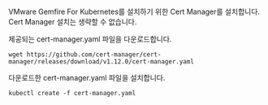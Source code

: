 <br>

VMware Gemfire For Kubernetes를 설치하기 위한 Cert Manager를 설치합니다.  
Cert Manager 설치는 생략할 수 없습니다.

제공되는 cert-manager.yaml 파일을 다운로드합니다.

`wget https://github.com/cert-manager/cert-manager/releases/download/v1.12.0/cert-manager.yaml`

다운로드한 cert-manager.yaml 파일을 설치합니다.

`kubectl create -f cert-manager.yaml`
